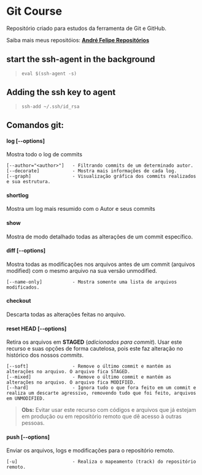 # Git Course

Repositório criado para estudos da ferramenta de Git e GitHub.

Saiba mais meus repositóios: [**André Felipe Repositórios**](https://github.com/AndreFelipeCL/) 

## start the ssh-agent in the background
>`eval $(ssh-agent -s)`

## Adding the ssh key to agent
>`ssh-add ~/.ssh/id_rsa`


## Comandos git:

#### log [--options] 
Mostra todo o log de commits

    [--author="<author>"]   - Filtrando commits de um determinado autor.
    [--decorate]            - Mostra mais informações de cada log.
    [--graph]               - Visualização gráfica dos commits realizados e sua estrutura.


#### shortlog
Mostra um log mais resumido com o Autor e seus commits


#### show <hash do commit>
Mostra de modo detalhado todas as alterações de um commit específico.


#### diff [--options]
Mostra todas as modificações nos arquivos antes de um commit (arquivos modified) com o mesmo arquivo na sua versão unmodified.

    [--name-only]           - Mostra somente uma lista de arquivos modificados. 


#### checkout
Descarta todas as alterações feitas no arquivo.


#### reset HEAD [--options] <nome do arquivo>
Retira os arquivos em **STAGED** (*adicionados para commit*). Usar este recurso e suas opções de forma cautelosa, pois este faz alteração no histórico dos nossos *commits*.

    [--soft]                - Remove o último commit e mantém as alterações no arquivo. O arquivo fica STAGED.
    [--mixed]               - Remove o último commit e mantém as alterações no arquivo. O arquivo fica MODIFIED.
    [--hard]                - Ignora tudo o que fora feito em um commit e realiza um descarte agressivo, removendo tudo que foi feito, arquivos em UNMODIFIED.
>**Obs:** Evitar usar este recurso com códigos e arquivos que já estejam em produção ou em repositório remoto que dê acesso à outras pessoas.


#### push [--options] <repositorio> <branch>
Enviar os arquivos, logs e modificações para o repositório remoto.

    [-u]                    - Realiza o mapeamento (track) do repositório remoto.
